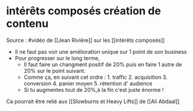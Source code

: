 # intérêts composés création de contenu
Source : #vidéo de [[Jean Rivière]] sur les [[intérêts composés]]
* Il ne faut pas voir une amélioration unique sur 1 point de son business
* Pour progresser sur le long terme,
	* Il faut faire un changment positif de 20% puis en faire 1 autre de 20% sur le point suivant.
	* Comme ça, en suivant cet ordre :
			1. traffic
			2. acquisition
			3. conversion
			4. panier moyen
			5. rétention d' audience
	* Si tu augmentes tout de 20%,à la fin c'est juste énorme !

Ca pourrait être relié aux [[Slowburns et Heavy Lifts]] de [[Ali Abdaal]]